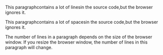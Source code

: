 
This paragraphcontains a lot of linesin the source code,but the browser ignores it.

This paragraphcontains a lot of spacesin the source code,but the browser ignores it.

The number of lines in a paragraph depends on the size of the browser window. If you resize the browser window, the number of lines in this paragraph will change.
